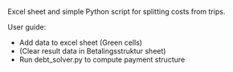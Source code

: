 Excel sheet and simple Python script for splitting costs from trips.

User guide:
- Add data to excel sheet (Green cells)
- (Clear result data in Betalingsstruktur sheet)
- Run debt_solver.py to compute payment structure